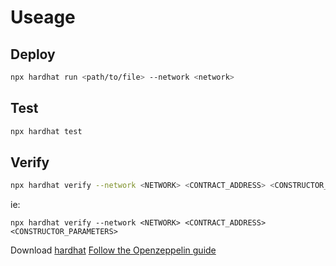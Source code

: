 # Useage

## Deploy

```sh
npx hardhat run <path/to/file> --network <network>
```

## Test

```sh
npx hardhat test
```

## Verify

```sh
npx hardhat verify --network <NETWORK> <CONTRACT_ADDRESS> <CONSTRUCTOR_PARAMETERS>
```
ie:
```
npx hardhat verify --network <NETWORK> <CONTRACT_ADDRESS> <CONSTRUCTOR_PARAMETERS>
```

Download [hardhat](https://hardhat.org/)
[Follow the Openzeppelin guide](https://forum.openzeppelin.com/t/openzeppelin-upgrades-step-by-step-tutorial-for-hardhat/3580)
